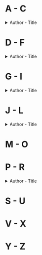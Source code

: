 # A - C
<details>
<summary>Author - Title</summary>

  * [A.J. Cronin - The Citadel](https://github.com/chyneyee/ReadingJournal/blob/main/Literary-Fiction/The_Citadel-A_J_Cronin.md)
  * [Amy Taylor - Search History](https://github.com/chyneyee/ReadingJournal/blob/main/Literary-Fiction/Search_History-Amy_Taylor.md)
  * [Cho Nam-Joo - Kim Jiyoung, Born 1982](https://github.com/chyneyee/ReadingJournal/blob/main/Literary-Fiction/Kim_Jiyoung_Born_1982-Cho_Nam_Joo.md)
</details>  

# D - F
<details> 
<summary>Author - Title</summary>
 
  * [Deepa Anappara - Djinn Patrol on the Purple Line](https://github.com/chyneyee/ReadingJournal/blob/main/Literary-Fiction/Djinn_Patrol_on_the_Purple_Line-Deepa_Anappara.md)
  * [Frances Cha - If I Had Your Face](https://github.com/chyneyee/ReadingJournal/blob/main/Literary-Fiction/If_I_Had_Your_Face-Frances_Cha.md)
</details>  

# G - I
<details> 
<summary>Author - Title</summary>

* [Haruki Murakami - A Wild Sheep Chase](https://github.com/chyneyee/ReadingJournal/blob/main/Literary-Fiction/A_Wild_Sheep_Chase-Haruki_Murakami.md)
* [Haruki Murakami - Dance Dance Dance](https://github.com/chyneyee/ReadingJournal/blob/main/Literary-Fiction/Dance_Dance_Dance-Haruki_Murakami.md)
* [Haruki Murakami - Hear the Wind Sing / Pinball](https://github.com/chyneyee/ReadingJournal/blob/main/Literary-Fiction/Hear_the_Wind_Sing_Pinball-Haruki_Murakami.md)
* [Ian Flitcroft - The Reluctant Cannibals](https://github.com/chyneyee/ReadingJournal/blob/main/Literary-Fiction/The_Reluctant_Cannibals-Ian_Flitcroft.md)
</details>  

# J - L
<details>
  <summary>Author - Title</summary>

  * [James Leo Herlihy - Midnight Cowboy](https://github.com/chyneyee/ReadingJournal/blob/927cfb4a5ce71ac36760323a34e0ddc15069bfde/Literary-Fiction/Midnight_Cowboy-James_Leo_Herlihy.md)
  * [Katherine Brabon - The Shut Ins](https://github.com/chyneyee/ReadingJournal/blob/main/Literary-Fiction/The_Shut_Ins-Katherine_Brabon.md)
</details>

# M - O

# P - R
<details>
  
  <summary>Author - Title</summary>
  
  * [Pat Conroy - The Prince of Tides](https://github.com/chyneyee/ReadingJournal/blob/927cfb4a5ce71ac36760323a34e0ddc15069bfde/Literary-Fiction/The_Prince_of_Tides-Pat_Conroy.md)

</details>  

# S - U

# V - X

# Y - Z
